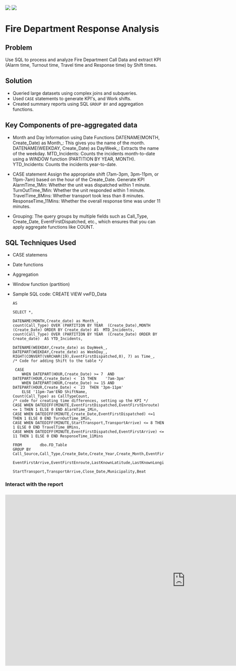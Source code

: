 ![](fire.png) ![](sql.png)
# Fire Department Response Analysis
## Problem
Use SQL to process and analyze Fire Department Call Data and extract KPI (Alarm time, Turnout time, Travel time and Response time) by Shift times.

## Solution
- Queried large datasets using complex joins and subqueries.
- Used `CASE` statements to generate KPI's, and Work shifts.
- Created summary reports using SQL `GROUP BY` and aggregation functions.

## Key Components of pre-aggregated data
- Month and Day Information using Date Functions
  DATENAME(MONTH, Create_Date) as Month_: This gives you the name of the month.
  DATENAME(WEEKDAY, Create_Date) as DayWeek_: Extracts the name of the weekday.
  MTD_Incidents: Counts the incidents month-to-date using a WINDOW function (PARTITION BY YEAR, MONTH).
  YTD_Incidents: Counts the incidents year-to-date.
  
- CASE statement
  Assign the appropriate shift (7am-3pm, 3pm-11pm, or 11pm-7am) based on the hour of the Create_Date.
  Generate KPI
  AlarmTime_1Min: Whether the unit was dispatched within 1 minute.
  TurnOutTime_1Min: Whether the unit responded within 1 minute.
  TravelTime_8Mins: Whether transport took less than 8 minutes.
  ResponseTime_11Mins: Whether the overall response time was under 11 minutes.
- Grouping:
  The query groups by multiple fields such as Call_Type, Create_Date, EventFirstDispatched, etc., which ensures that you can apply aggregate functions like COUNT.

## SQL Techniques Used
  - CASE statemens
  - Date functions
  - Aggregation
  - Window function (partition)
  - Sample SQL code:
CREATE VIEW vwFD_Data

		AS

		SELECT *,
	
		DATENAME(MONTH,Create_date) as Month_,
		count(Call_Type) OVER (PARTITION BY YEAR  (Create_Date),MONTH (Create_Date) ORDER BY Create_date) AS  MTD_Incidents,
		count(Call_Type) OVER (PARTITION BY YEAR  (Create_Date) ORDER BY Create_date)  AS YTD_Incidents,
	
		DATENAME(WEEKDAY,Create_date) as DayWeek_,
		DATEPART(WEEKDAY,Create_date) as WeekDay_,
		RIGHT(CONVERT(VARCHAR(19),EventFirstDispatched,0), 7) as Time_,
		/* Code for adding Shift to the table */

		 CASE
			WHEN DATEPART(HOUR,Create_Date) >= 7  AND DATEPART(HOUR,Create_Date) <  15 THEN    '7am-3pm'
			WHEN DATEPART(HOUR,Create_Date) >= 15 AND DATEPART(HOUR,Create_Date) <  23	THEN '3pm-11pm' 
			ELSE '11pm-7am'END ShiftName,
		Count(Call_Type) as CallTypeCount,
		/* code for creating time differences, setting up the KPI */	
		CASE WHEN DATEDIFF(MINUTE,EventFirstDispatched,EventFirstEnroute) <= 1 THEN 1 ELSE 0 END AlarmTime_1Min,
		CASE WHEN DATEDIFF(MINUTE,Create_Date,EventFirstDispatched) <=1 THEN 1 ELSE 0 END TurnOutTime_1Min,
		CASE WHEN DATEDIFF(MINUTE,StartTransport,TransportArrive) <= 8 THEN 1 ELSE 0 END TravelTime_8Mins,
		CASE WHEN DATEDIFF(MINUTE,EventFirstDispatched,EventFirstArrive) <= 11 THEN 1 ELSE 0 END ResponseTime_11Mins

		FROM		dbo.FD_Table
		GROUP BY	 Call_Source,Call_Type,Create_Date,Create_Year,Create_Month,EventFirstDispatched,
					EventFirstArrive,EventFirstEnroute,LastKnownLatitude,LastKnownLongitude,FirstArriveEngine,
					StartTransport,TransportArrive,Close_Date,Municipality,Beat
### Interact with the report
### _<iframe title="Fire Department Response Analysis" width="1140" height="541.25" src="https://app.powerbi.com/reportEmbed?reportId=ec68accf-cd17-4e10-863b-dbed736eda64&autoAuth=true&ctid=78d1fb89-a6cc-4862-a67c-a7287504e26f" frameborder="0" allowFullScreen="true"></iframe>_
